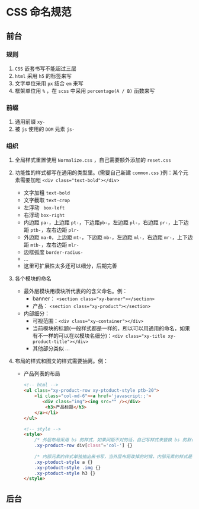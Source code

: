 # CSS 命名规范

## 前台

### 规则

1. `CSS` 嵌套书写不能超过三层
2. `html` 采用 `h5` 的标签来写
3. 文字单位采用 `px` 结合 `em` 来写
4. 框架单位用 `%` ，在 `scss` 中采用 `percentage(A / B)` 函数来写

### 前缀

1. 通用前缀 `xy-` 
2. 被 `js` 使用的 `DOM` 元素 `js-`



### 组织

1. 全局样式重置使用 `Normalize.css` ，自己需要额外添加的 `reset.css`

2. 功能性的样式都写在通用的类型里。(需要自己新建 `common.css` )例：某个元素需要加粗 `<div class="text-bold"></div>`

   - 文字加粗 `text-bold`
   - 文字截取 `text-crop`
   - 左浮动 ` box-left` 
   - 右浮动 `box-right`
   - 内边距 `pa-`，上边距 `pt-`，下边距`pb-`，左边距 `pl-`，右边距 `pr-`，上下边距 `ptb-`，左右边距 `plr-`
   - 外边距 `ma-0`，上边距 `mt-`，下边距 `mb-`，左边距 `ml-`，右边距 `mr-`，上下边距 `mtb-`，左右边距 `mlr-`
   - 边框弧度 `border-radius-`
   - ...
   - 这里可扩展性太多还可以细分，后期完善

3. 各个模块的命名

   - 最外层模块用模块所代表的的含义命名。例：
     - banner： `<section class="xy-banner"></section>`
     - 产品： `<section class="xy-product"></section>`
   - 内部细分：
     - 可视范围：`<div class="xy-container"></div>`
     - 当前模块的标题(一般样式都是一样的，所以可以用通用的命名，如果有不一样的可以在以模块名细分)：`<div class="xy-title xy-product-title"></div>`
     - 其他部分类似 ...

4. 布局的样式和图文的样式需要抽离。例：

   - 产品列表的布局

     ```html
     <!-- html -->
     <ul class="xy-product-row xy-ptoduct-style ptb-20">
         <li class="col-md-6"><a href='javascript:;'>
         	<div class="img"><img src="" /></div>    
             <h3>产品标题</h3>
         </a></li>
     </ul>
     
     <!-- style -->
     <style>
         /* 外层布局采用 bs 的样式，如果间距不对的话，自己写样式来替换 bs 的默认的样式 */
         .xy-product-row div[class^='col-'] {}
         
         /* 内部元素的样式单独抽出来书写，当外层布局改掉的时候，内部元素的样式是不变的，从而实现可复用性， */
         .xy-ptoduct-style a {}
         .xy-ptoduct-style .img {}
         .xy-ptoduct-style h3 {}
     </style>
     ```

     

## 后台